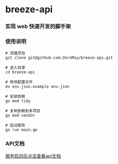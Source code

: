# breeze-api

### 实现 web 快速开发的脚手架

### 使用说明
```
# 克隆项目
git clone git@github.com:ZeroMxy/breeze-api.git

# 进入目录
cd breeze-api

# 修改配置文件
mv env.json.example env.json

# 安装依赖
go mod tidy

# 复制依赖到本项目
go mod vendor

# 启动服务
go run main.go
```

### API文档
[服务启动后点击查看api文档](http://localhost:3000/init-api.html)